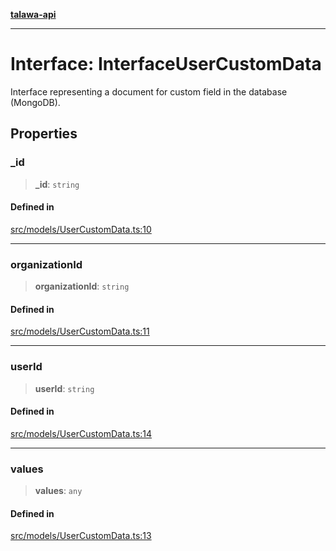 [**talawa-api**](../../../README.md)

***

# Interface: InterfaceUserCustomData

Interface representing a document for custom field in the database (MongoDB).

## Properties

### \_id

> **\_id**: `string`

#### Defined in

[src/models/UserCustomData.ts:10](https://github.com/Suyash878/talawa-api/blob/e4413cec641a837926071678fed3c7f67234e31e/src/models/UserCustomData.ts#L10)

***

### organizationId

> **organizationId**: `string`

#### Defined in

[src/models/UserCustomData.ts:11](https://github.com/Suyash878/talawa-api/blob/e4413cec641a837926071678fed3c7f67234e31e/src/models/UserCustomData.ts#L11)

***

### userId

> **userId**: `string`

#### Defined in

[src/models/UserCustomData.ts:14](https://github.com/Suyash878/talawa-api/blob/e4413cec641a837926071678fed3c7f67234e31e/src/models/UserCustomData.ts#L14)

***

### values

> **values**: `any`

#### Defined in

[src/models/UserCustomData.ts:13](https://github.com/Suyash878/talawa-api/blob/e4413cec641a837926071678fed3c7f67234e31e/src/models/UserCustomData.ts#L13)
